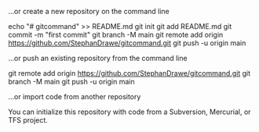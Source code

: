 …or create a new repository on the command line

echo "# gitcommand" >> README.md
git init
git add README.md
git commit -m "first commit"
git branch -M main
git remote add origin https://github.com/StephanDrawe/gitcommand.git
git push -u origin main

…or push an existing repository from the command line

git remote add origin https://github.com/StephanDrawe/gitcommand.git
git branch -M main
git push -u origin main

…or import code from another repository

You can initialize this repository with code from a Subversion, Mercurial, or TFS project.
